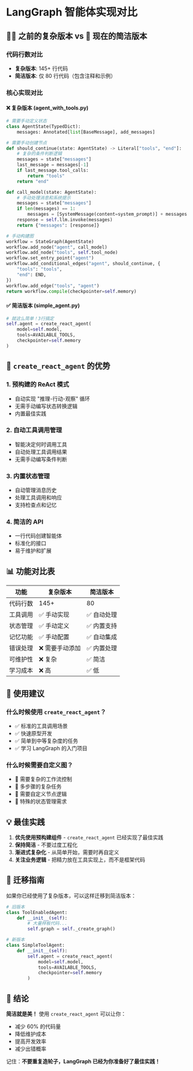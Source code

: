 # LangGraph 智能体实现对比

## 🤦‍♂️ **之前的复杂版本 vs 🎯 现在的简洁版本**

### 代码行数对比
- **复杂版本**: 145+ 行代码
- **简洁版本**: 仅 80 行代码（包含注释和示例）

### 核心实现对比

#### ❌ **复杂版本 (agent_with_tools.py)**
```python
# 需要手动定义状态
class AgentState(TypedDict):
    messages: Annotated[list[BaseMessage], add_messages]

# 需要手动创建节点
def should_continue(state: AgentState) -> Literal["tools", "end"]:
    # 复杂的条件判断逻辑
    messages = state["messages"]
    last_message = messages[-1]
    if last_message.tool_calls:
        return "tools"
    return "end"

def call_model(state: AgentState):
    # 手动处理消息和系统提示
    messages = state["messages"]
    if len(messages) == 1:
        messages = [SystemMessage(content=system_prompt)] + messages
    response = self.llm.invoke(messages)
    return {"messages": [response]}

# 手动构建图
workflow = StateGraph(AgentState)
workflow.add_node("agent", call_model)
workflow.add_node("tools", self.tool_node)
workflow.set_entry_point("agent")
workflow.add_conditional_edges("agent", should_continue, {
    "tools": "tools",
    "end": END,
})
workflow.add_edge("tools", "agent")
return workflow.compile(checkpointer=self.memory)
```

#### ✅ **简洁版本 (simple_agent.py)**
```python
# 就这么简单！3行搞定
self.agent = create_react_agent(
    model=self.model,
    tools=AVAILABLE_TOOLS,
    checkpointer=self.memory
)
```

## 🚀 **`create_react_agent` 的优势**

### 1. **预构建的 ReAct 模式**
- 自动实现 "推理-行动-观察" 循环
- 无需手动编写状态转换逻辑
- 内置最佳实践

### 2. **自动工具调用管理**
- 智能决定何时调用工具
- 自动处理工具调用结果
- 无需手动编写条件判断

### 3. **内置状态管理**
- 自动管理消息历史
- 处理工具调用和响应
- 支持检查点和记忆

### 4. **简洁的 API**
- 一行代码创建智能体
- 标准化的接口
- 易于维护和扩展

## 📊 **功能对比表**

| 功能 | 复杂版本 | 简洁版本 |
|------|----------|----------|
| 代码行数 | 145+ | 80 |
| 工具调用 | ✅ 手动实现 | ✅ 自动处理 |
| 状态管理 | ✅ 手动定义 | ✅ 内置支持 |
| 记忆功能 | ✅ 手动配置 | ✅ 自动集成 |
| 错误处理 | ❌ 需要手动添加 | ✅ 内置处理 |
| 可维护性 | ❌ 复杂 | ✅ 简洁 |
| 学习成本 | ❌ 高 | ✅ 低 |

## 🎯 **使用建议**

### 什么时候使用 `create_react_agent`？
- ✅ 标准的工具调用场景
- ✅ 快速原型开发
- ✅ 简单到中等复杂度的任务
- ✅ 学习 LangGraph 的入门项目

### 什么时候需要自定义图？
- 🔧 需要复杂的工作流控制
- 🔧 多步骤的复杂任务
- 🔧 需要自定义节点逻辑
- 🔧 特殊的状态管理需求

## 💡 **最佳实践**

1. **优先使用预构建组件** - `create_react_agent` 已经实现了最佳实践
2. **保持简洁** - 不要过度工程化
3. **渐进式复杂化** - 从简单开始，需要时再自定义
4. **关注业务逻辑** - 把精力放在工具实现上，而不是框架代码

## 🔄 **迁移指南**

如果你已经使用了复杂版本，可以这样迁移到简洁版本：

```python
# 旧版本
class ToolEnabledAgent:
    def __init__(self):
        # 大量样板代码...
        self.graph = self._create_graph()

# 新版本
class SimpleToolAgent:
    def __init__(self):
        self.agent = create_react_agent(
            model=self.model,
            tools=AVAILABLE_TOOLS,
            checkpointer=self.memory
        )
```

## 🎉 **结论**

**简洁就是美！** 使用 `create_react_agent` 可以让你：
- 减少 60% 的代码量
- 降低维护成本
- 提高开发效率
- 减少出错概率

记住：**不要重复造轮子，LangGraph 已经为你准备好了最佳实践！**